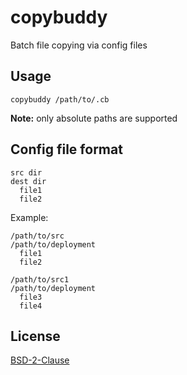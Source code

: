 # copybuddy

Batch file copying via config files

## Usage
```
copybuddy /path/to/.cb
```

**Note:** only absolute paths are supported

## Config file format
```
src dir
dest dir
  file1
  file2
```

Example:
```
/path/to/src
/path/to/deployment
  file1
  file2

/path/to/src1
/path/to/deployment
  file3
  file4
```

## License
[BSD-2-Clause](http://spdx.org/licenses/BSD-2-Clause)
